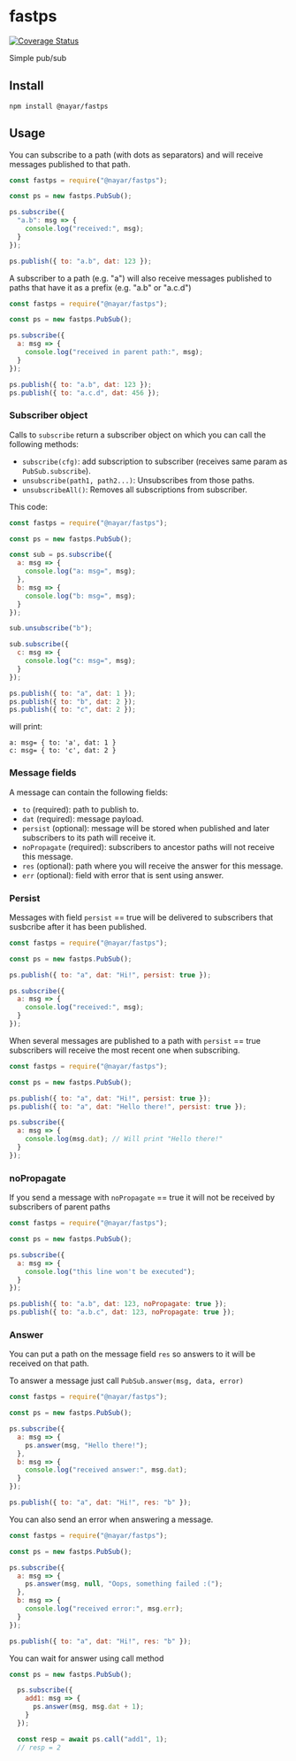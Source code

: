 # fastps

 [![Coverage Status](https://coveralls.io/repos/github/nayarsystems/fastps/badge.svg?branch=master&service=github)](https://coveralls.io/github/nayarsystems/fastps?branch=master)

Simple pub/sub

## Install

```
npm install @nayar/fastps
```

## Usage

You can subscribe to a path (with dots as separators) and will receive messages published to that path.

```javascript
const fastps = require("@nayar/fastps");

const ps = new fastps.PubSub();

ps.subscribe({
  "a.b": msg => {
    console.log("received:", msg);
  }
});

ps.publish({ to: "a.b", dat: 123 });
```

A subscriber to a path (e.g. "a") will also receive messages published to paths that have it as a prefix (e.g. "a.b" or "a.c.d")

```javascript
const fastps = require("@nayar/fastps");

const ps = new fastps.PubSub();

ps.subscribe({
  a: msg => {
    console.log("received in parent path:", msg);
  }
});

ps.publish({ to: "a.b", dat: 123 });
ps.publish({ to: "a.c.d", dat: 456 });
```

### Subscriber object

Calls to `subscribe` return a subscriber object on which you can call the following methods:

- `subscribe(cfg)`: add subscription to subscriber (receives same param as `PubSub.subscribe`).
- `unsubscribe(path1, path2...)`: Unsubscribes from those paths.
- `unsubscribeAll()`: Removes all subscriptions from subscriber.

This code:

```javascript
const fastps = require("@nayar/fastps");

const ps = new fastps.PubSub();

const sub = ps.subscribe({
  a: msg => {
    console.log("a: msg=", msg);
  },
  b: msg => {
    console.log("b: msg=", msg);
  }
});

sub.unsubscribe("b");

sub.subscribe({
  c: msg => {
    console.log("c: msg=", msg);
  }
});

ps.publish({ to: "a", dat: 1 });
ps.publish({ to: "b", dat: 2 });
ps.publish({ to: "c", dat: 2 });
```

will print:

```
a: msg= { to: 'a', dat: 1 }
c: msg= { to: 'c', dat: 2 }
```

### Message fields

A message can contain the following fields:

- `to` (required): path to publish to.
- `dat` (required): message payload.
- `persist` (optional): message will be stored when published and later subscribers to its path will receive it.
- `noPropagate` (required): subscribers to ancestor paths will not receive this message.
- `res` (optional): path where you will receive the answer for this message.
- `err` (optional): field with error that is sent using answer.

### Persist

Messages with field `persist` == true will be delivered to subscribers that susbcribe after it has been published.

```javascript
const fastps = require("@nayar/fastps");

const ps = new fastps.PubSub();

ps.publish({ to: "a", dat: "Hi!", persist: true });

ps.subscribe({
  a: msg => {
    console.log("received:", msg);
  }
});
```

When several messages are published to a path with `persist` == true subscribers will receive the most recent one when subscribing.

```javascript
const fastps = require("@nayar/fastps");

const ps = new fastps.PubSub();

ps.publish({ to: "a", dat: "Hi!", persist: true });
ps.publish({ to: "a", dat: "Hello there!", persist: true });

ps.subscribe({
  a: msg => {
    console.log(msg.dat); // Will print "Hello there!"
  }
});
```

### noPropagate

If you send a message with `noPropagate` == true it will not be received by subscribers of parent paths

```javascript
const fastps = require("@nayar/fastps");

const ps = new fastps.PubSub();

ps.subscribe({
  a: msg => {
    console.log("this line won't be executed");
  }
});

ps.publish({ to: "a.b", dat: 123, noPropagate: true });
ps.publish({ to: "a.b.c", dat: 123, noPropagate: true });
```

### Answer

You can put a path on the message field `res` so answers to it will be received on that path.

To answer a message just call `PubSub.answer(msg, data, error)`

```javascript
const fastps = require("@nayar/fastps");

const ps = new fastps.PubSub();

ps.subscribe({
  a: msg => {
    ps.answer(msg, "Hello there!");
  },
  b: msg => {
    console.log("received answer:", msg.dat);
  }
});

ps.publish({ to: "a", dat: "Hi!", res: "b" });
```

You can also send an error when answering a message.

```javascript
const fastps = require("@nayar/fastps");

const ps = new fastps.PubSub();

ps.subscribe({
  a: msg => {
    ps.answer(msg, null, "Oops, something failed :(");
  },
  b: msg => {
    console.log("received error:", msg.err);
  }
});

ps.publish({ to: "a", dat: "Hi!", res: "b" });
```
You can wait for answer using call method

```javascript
const ps = new fastps.PubSub();

  ps.subscribe({
    add1: msg => {
      ps.answer(msg, msg.dat + 1);
    }
  });

  const resp = await ps.call("add1", 1);
  // resp = 2
  ```
